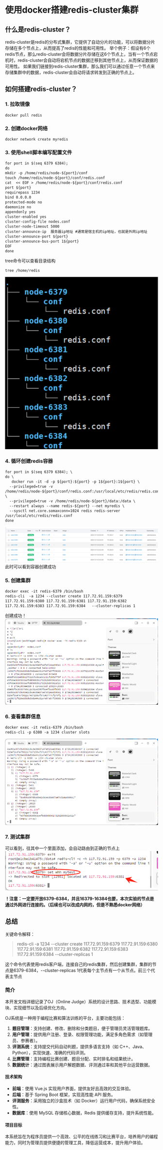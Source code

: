 # 使用docker搭建redis-cluster集群

## 什么是redis-cluster？

redis-cluster是redis的分布式集群，它提供了自动分片的功能，可以将数据分片存储在多个节点上，从而提高了redis的性能和可用性。
举个例子：假设有6个redis节点，那么redis-cluster会将数据分片存储在这6个节点上，当有一个节点宕机时，redis-cluster会自动将宕机节点的数据迁移到其他节点上，从而保证数据的可用性。
如果我们链接到redis-cluster集群，那么我们可以通过任意一个节点来存储集群中的数据，redis-cluster会自动将请求转发到正确的节点上。

## 如何搭建redis-cluster？

### 1. 拉取镜像

```shell
docker pull redis
```

### 2. 创建docker网络

```shell
docker network create myredis 
```

### 3. 使用shell脚本编写配置文件

```shell
for port in $(seq 6379 6384); 
do 
mkdir -p /home/redis/node-${port}/conf
touch /home/redis/node-${port}/conf/redis.conf
cat  << EOF > /home/redis/node-${port}/conf/redis.conf
port ${port}
requirepass 1234
bind 0.0.0.0
protected-mode no
daemonize no
appendonly yes
cluster-enabled yes 
cluster-config-file nodes.conf
cluster-node-timeout 5000
cluster-announce-ip  服务器ip地址 #通常是宿主机的ip地址，也就是外网ip地址
cluster-announce-port ${port}
cluster-announce-bus-port 1${port}
EOF
done
```

tree命令可以查看目录结构

```shell
tree /home/redis
```

![img_1.png](img_1.png)

### 4. 循环创建redis容器

```shell
for port in $(seq 6379 6384); \
do \
   docker run -it -d -p ${port}:${port} -p 1${port}:1${port} \
  --privileged=true -v /home/redis/node-${port}/conf/redis.conf:/usr/local/etc/redis/redis.conf \
  --privileged=true -v /home/redis/node-${port}/data:/data \
  --restart always --name redis-${port} --net myredis \
  --sysctl net.core.somaxconn=1024 redis redis-server /usr/local/etc/redis/redis.conf
done
```

![img.png](img.png)
此时可以看到容器创建成功

### 5. 创建集群

```shell
docker exec -it redis-6379 /bin/bash
redis-cli  -a 1234 --cluster create 117.72.91.159:6379 117.72.91.159:6380 117.72.91.159:6381 117.72.91.159:6382 117.72.91.159:6383 117.72.91.159:6384   --cluster-replicas 1
```

创建成功！
![img_2.png](img_2.png)

### 6. 查看集群信息

```shell
docker exec -it redis-6379 /bin/bash
redis-cli -p 6380 -a 1234 cluster slots
```

![img_3.png](img_3.png)

### 7. 测试集群

可以看到，往其中一个里面添加，会自动路由到正确的节点上
![img_4.png](img_4.png)

**！注意：一定要开放6379-6384，并且16379-16384也要，本次实验的节点是通过外网进行连接的。（后续也可以改成内网的，但是不熟悉docker网络）**

## 总结

关键命令解释：

> redis-cli  -a 1234 --cluster create 117.72.91.159:6379 117.72.91.159:6380 117.72.91.159:6381 117.72.91.159:6382 117.72.91.159:6383 117.72.91.159:6384   --cluster-replicas 1

这个命令代表使用redis客户端，连接自己的redis集群，然后创建集群，集群的节点是6379-6384，--cluster-replicas 1代表每个主节点有一个从节点。前三个代表主节点




### 简介

本开发文档详细记录了OJ（Online Judge）系统的设计思路、技术选型、功能模块、实现细节以及后续优化方向。

OJ系统是一种用于编程比赛和算法训练的平台，主要功能包括：

1. **题目管理**：支持创建、修改、删除和分类题目，便于管理员灵活管理题库。
2. **用户管理**：提供用户注册、登录、权限管理功能，满足多角色需求（如管理员、参赛者）。
3. **评测系统**：支持提交代码自动判题，提供多语言支持（如 C++、Java、Python），实现快速、准确的代码评测。
4. **比赛管理**：支持编程比赛创建、题目分配、实时排名和结果统计。
5. **数据统计**：通过图表展示用户解题数据、评测通过率和其他平台运营数据。

#### 技术架构

* **前端**：使用 Vue.js 实现用户界面，提供友好且高效的交互体验。
* **后端**：基于 Spring Boot 框架，实现高性能 API 服务。
* **评测服务**：采用独立的沙盒技术（如 Docker）运行用户代码，确保系统安全性。
* **数据库**：使用 MySQL 存储核心数据，Redis 提供缓存支持，提升系统性能。

#### 项目目标

本系统旨在为程序员提供一个高效、公平的在线练习和比赛平台，培养用户的编程能力，同时为管理员提供便捷的管理工具，降低运营成本，提升用户体验。
